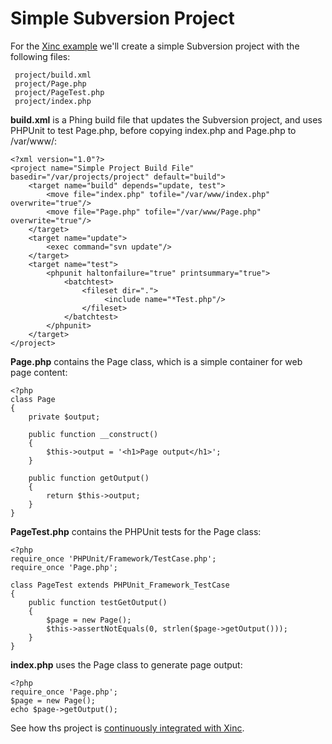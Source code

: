 # Simple Subversion Project #

For the [Xinc example](XincExample.md) we'll create a simple Subversion project with the following files:

```
 project/build.xml
 project/Page.php
 project/PageTest.php
 project/index.php
```

**build.xml** is a Phing build file that updates the Subversion project, and uses PHPUnit to test Page.php, before copying index.php and Page.php to /var/www/:

```
<?xml version="1.0"?>
<project name="Simple Project Build File" basedir="/var/projects/project" default="build">
    <target name="build" depends="update, test">
        <move file="index.php" tofile="/var/www/index.php" overwrite="true"/>
        <move file="Page.php" tofile="/var/www/Page.php" overwrite="true"/>
    </target>
    <target name="update">
        <exec command="svn update"/>
    </target>
    <target name="test">
        <phpunit haltonfailure="true" printsummary="true">
            <batchtest>
                <fileset dir=".">
                     <include name="*Test.php"/>
                </fileset>
            </batchtest>
        </phpunit>
    </target>
</project>
```

**Page.php** contains the Page class, which is a simple container for web page content:

```
<?php
class Page
{
    private $output;

    public function __construct()
    {
        $this->output = '<h1>Page output</h1>';
    }

    public function getOutput()
    {
        return $this->output;
    }
}
```

**PageTest.php** contains the PHPUnit tests for the Page class:

```
<?php
require_once 'PHPUnit/Framework/TestCase.php';
require_once 'Page.php';

class PageTest extends PHPUnit_Framework_TestCase
{
    public function testGetOutput()
    {
        $page = new Page();
        $this->assertNotEquals(0, strlen($page->getOutput()));
    }
}
```

**index.php** uses the Page class to generate page output:

```
<?php
require_once 'Page.php';
$page = new Page();
echo $page->getOutput();
```

See how ths project is [continuously integrated with Xinc](XincExample.md).